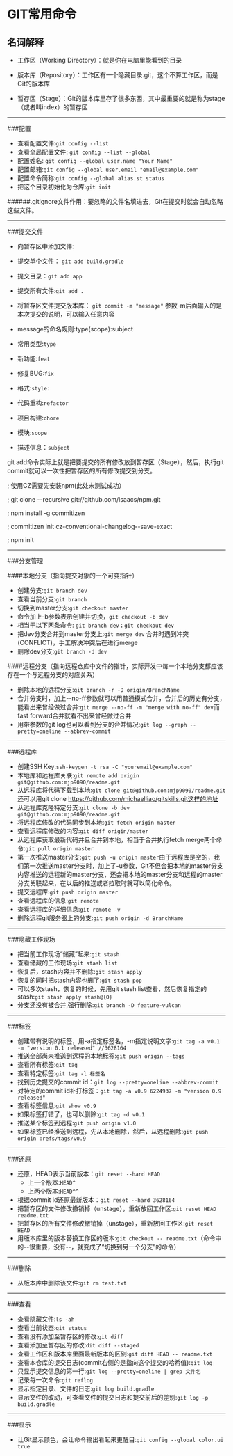 GIT常用命令
==========
名词解释
-------

- 工作区（Working Directory）：就是你在电脑里能看到的目录

- 版本库（Repository）：工作区有一个隐藏目录.git，这个不算工作区，而是Git的版本库

- 暂存区（Stage）：Git的版本库里存了很多东西，其中最重要的就是称为stage（或者叫index）的暂存区

----------

###配置

- 查看配置文件:```git config --list```								
- 查看全局配置文件: ```git config --list --global```					
- 配置姓名: ```git config --global user.name "Your Name"```						
- 配置邮箱:```git config --global user.email "email@example.com"```	
- 配置命令简称:```git config --global alias.st status```						
- 把这个目录初始化为仓库:```git init```											

######.gitignore文件作用：要忽略的文件名填进去，Git在提交时就会自动忽略这些文件。

----------

###提交文件
- 向暂存区中添加文件:												
 - 提交单个文件： ```git add build.gradle```
 - 提交目录：```git add app```											
 - 提交所有文件:```git add .```								
- 将暂存区文件提交版本库： ```git commit -m "message"``` 参数-m后面输入的是本次提交的说明，可以输入任意内容

- message的命名规则:type(scope):subject
- 常用类型:```type```
 - 新功能:```feat```	
 - 修复BUG:```fix```		
 - 格式:```style:```		
 - 代码重构:```refactor```	
 - 项目构建:```chore```	
- 模块:```scope```
		
- 描述信息：```subject```

git add命令实际上就是把要提交的所有修改放到暂存区（Stage），然后，执行git commit就可以一次性把暂存区的所有修改提交到分支。

; 使用CZ需要先安装npm(此处未测试成功）

; git clone --recursive git://github.com/isaacs/npm.git

; npm install -g commitizen

; commitizen init cz-conventional-changelog--save-exact

; npm init

----------

###分支管理

####本地分支（指向提交对象的一个可变指针）
- 创建分支:```git branch dev```										
- 查看当前分支:```git branch```											
- 切换到master分支:```git checkout master```									
- 命令加上-b参数表示创建并切换，```git checkout -b dev```
 - 相当于以下两条命令:	```git branch dev；git checkout dev```
- 把dev分支合并到master分支上:```git merge dev```	合并时遇到冲突(CONFLICT)，手工解决冲突后在进行merge 	
- 删除dev分支:```git branch -d dev```									

####远程分支（指向远程仓库中文件的指针，实际开发中每一个本地分支都应该存在一个与远程分支的对应关系）
- 删除本地的远程分支:```git branch -r -D origin/BranchName	```				
- 合并分支时，加上--no-ff参数就可以用普通模式合并，合并后的历史有分支，能看出来曾经做过合并:```git merge --no-ff -m "merge with no-ff" dev```而fast forward合并就看不出来曾经做过合并	
- 用带参数的git log也可以看到分支的合并情况:```git log --graph --pretty=oneline --abbrev-commit```	

----------

###远程库
- 创建SSH Key:```ssh-keygen -t rsa -C "youremail@example.com"```						
- 本地库和远程库关联:```git remote add origin git@github.com:mjp9090/readme.git```				
- 从远程库将代码下载到本地:```git clone git@github.com:mjp9090/readme.git```还可以用git clone https://github.com/michaelliao/gitskills.git这样的地址
- 从远程库克隆特定分支:```git clone -b dev git@github.com:mjp9090/readme.git```					
- 将远程库修改的代码同步到本地:```git fetch origin master```												
- 查看远程库修改的内容:```git diff origin/master```											    
- 从远程库获取最新代码并且合并到本地，相当于合并执行fetch merge两个命令:```git pull origin master```												
- 第一次推送master分支:```git push -u origin master```由于远程库是空的，我们第一次推送master分支时，加上了-u参数，Git不但会把本地的master分支内容推送的远程新的master分支，还会把本地的master分支和远程的master分支关联起来，在以后的推送或者拉取时就可以简化命令。
- 提交远程库:```git push origin master```														
- 查看远程库的信息:```git remote```															
- 查看远程库的详细信息:```git remote -v```														
- 删除远程git服务器上的分支:```git push origin -d BranchName```										

----------

###隐藏工作现场
- 把当前工作现场“储藏”起来:```git stash```											
- 查看储藏的工作现场:```git stash list```										
- 恢复后，stash内容并不删除:```git stash apply```										
- 恢复的同时把stash内容也删了:```git stash pop```										
- 可以多次stash，恢复的时候，先用git stash list查看，然后恢复指定的stash:```git stash apply stash@{0}```						
- 分支还没有被合并,强行删除:```git branch -D feature-vulcan```	

----------

###标签
- 创建带有说明的标签，用-a指定标签名，-m指定说明文字:```git tag -a v0.1 -m "version 0.1 released" //3628164```	
- 推送全部尚未推送到远程的本地标签:```git push origin --tags```								
- 查看所有标签:```git tag```												
- 查看特定标签:```git tag -l 标签名```										
- 找到历史提交的commit id：```git log --pretty=oneline --abbrev-commit	```		
- 对特定的commit id补打标签：```git tag -a v0.9 6224937 -m "version 0.9 released"```	
- 查看标签信息:```git show v0.9```										
- 如果标签打错了，也可以删除:```git tag -d v0.1	```									
- 推送某个标签到远程:```git push origin v1.0```								
- 如果标签已经推送到远程，先从本地删除，然后，从远程删除:```git push origin :refs/tags/v0.9```						

----------

###还原
- 还原，HEAD表示当前版本：```git reset --hard HEAD```							
	- 上一个版本:```HEAD^	```											
	- 上两个版本:```HEAD^^```												
- 根据commit id还原最新版本：```git reset --hard 3628164```							
- 把暂存区的文件修改撤销掉（unstage），重新放回工作区:```git reset HEAD readme.txt```							
- 把暂存区的所有文件修改撤销掉（unstage），重新放回工作区:```git reset HEAD``` 								 
- 用版本库里的版本替换工作区的版本:```git checkout -- readme.txt```（命令中的--很重要，没有--，就变成了“切换到另一个分支”的命令）	

----------

###删除
- 从版本库中删除该文件:```git rm test.txt```										

----------

###查看
- 查看隐藏文件:```ls -ah``` 												
- 查看当前状态:```git status```											
- 查看没有添加至暂存区的修改:```git diff```											
- 查看添加至暂存区的修改:```dit diff --staged```									
- 查看工作区和版本库里面最新版本的区别:```git diff HEAD -- readme.txt```							
- 查看本仓库的提交日志(commit右侧的是指向这个提交的哈希值):```git log```											
- 只显示提交信息的第一行:```git log --pretty=oneline | grep 文件名```				
- 记录每一次命令:```git reflog```											
- 显示指定目录、文件的日志:```git log build.gradle```								
- 显示文件的改动，可查看文件的提交日志和提交前后的差别:```git log -p build.gradle```								

----------

###显示		
- 让Git显示颜色，会让命令输出看起来更醒目:```git config --global color.ui true```					

